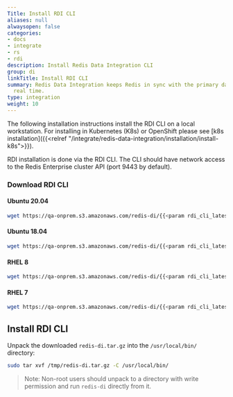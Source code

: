 ```yaml
---
Title: Install RDI CLI
aliases: null
alwaysopen: false
categories:
- docs
- integrate
- rs
- rdi
description: Install Redis Data Integration CLI
group: di
linkTitle: Install RDI CLI
summary: Redis Data Integration keeps Redis in sync with the primary database in near
  real time.
type: integration
weight: 10
---
```


The following installation instructions install the RDI CLI on a local workstation. For installing in Kubernetes (K8s) or OpenShift please see [k8s installation]({{<relref "/integrate/redis-data-integration/installation/install-k8s">}}).

RDI installation is done via the RDI CLI. The CLI should have network access to the Redis Enterprise cluster API (port 9443 by default).

### Download RDI CLI

#### Ubuntu 20.04

```bash
wget https://qa-onprem.s3.amazonaws.com/redis-di/{{<param rdi_cli_latest>}}/redis-di-ubuntu20.04-{{<param rdi_cli_latest>}}.tar.gz -O /tmp/redis-di.tar.gz
```

#### Ubuntu 18.04

```bash
wget https://qa-onprem.s3.amazonaws.com/redis-di/{{<param rdi_cli_latest>}}/redis-di-ubuntu18.04-{{<param rdi_cli_latest>}}.tar.gz -O /tmp/redis-di.tar.gz
```

#### RHEL 8

```bash
wget https://qa-onprem.s3.amazonaws.com/redis-di/{{<param rdi_cli_latest>}}/redis-di-rhel8-{{<param rdi_cli_latest>}}.tar.gz -O /tmp/redis-di.tar.gz
```

#### RHEL 7

```bash
wget https://qa-onprem.s3.amazonaws.com/redis-di/{{<param rdi_cli_latest>}}/redis-di-rhel7-{{<param rdi_cli_latest>}}.tar.gz -O /tmp/redis-di.tar.gz
```

## Install RDI CLI

Unpack the downloaded `redis-di.tar.gz` into the `/usr/local/bin/` directory:

```bash
sudo tar xvf /tmp/redis-di.tar.gz -C /usr/local/bin/
```

> Note: Non-root users should unpack to a directory with write permission and run `redis-di` directly from it.
